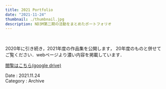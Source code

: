 ```yaml
---
title: 2021 Portfolio
date: "2021-11-24"
thumbnail: ./thumbnail.jpg
description: ND3M第二期の活動をまとめたポートフォリオ
---
```


<br>

2020年に引き続き，2021年度の作品集を公開します，
20年度のものと併せてご覧ください．webページより濃い内容を掲載しています．

[閲覧はこちら(google drive)](https://drive.google.com/file/d/1HyAelG7ID7461tiwk_x21hkusDhyQZ3H/view?usp=sharing)

Date : 2021.11.24 <br>
Category : Archive